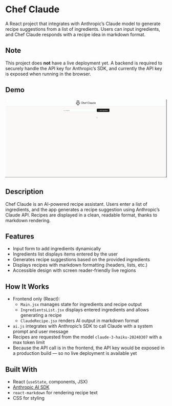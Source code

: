 # Chef Claude

A React project that integrates with Anthropic’s Claude model to generate recipe suggestions from a list of ingredients. Users can input ingredients, and Chef Claude responds with a recipe idea in markdown format.

## Note
This project does **not** have a live deployment yet. A backend is required to securely handle the API key for Anthropic’s SDK, and currently the API key is exposed when running in the browser.

## Demo
![App Demo](./chef-claude.gif)

## Description
Chef Claude is an AI-powered recipe assistant. Users enter a list of ingredients, and the app generates a recipe suggestion using Anthropic’s Claude API. Recipes are displayed in a clean, readable format, thanks to markdown rendering.

## Features
- Input form to add ingredients dynamically  
- Ingredients list displays items entered by the user  
- Generates recipe suggestions based on the provided ingredients  
- Displays recipes with markdown formatting (headers, lists, etc.)  
- Accessible design with screen reader-friendly live regions  

## How It Works
- Frontend only (React):  
  - `Main.jsx` manages state for ingredients and recipe output  
  - `IngredientsList.jsx` displays entered ingredients and allows generating a recipe  
  - `ClaudeRecipe.jsx` renders AI output in markdown format  
- `ai.js` integrates with Anthropic’s SDK to call Claude with a system prompt and user message  
- Recipes are requested from the model `claude-3-haiku-20240307` with a max token limit  
- Because the API call is in the frontend, the API key would be exposed in a production build — so no live deployment is available yet  

## Built With
- React (`useState`, components, JSX)  
- [Anthropic AI SDK](https://www.npmjs.com/package/@anthropic-ai/sdk)  
- `react-markdown` for rendering recipe text  
- CSS for styling  
